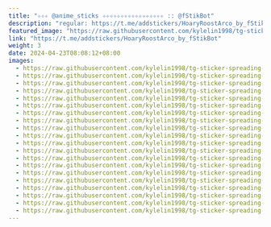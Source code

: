```yaml
---
title: "✧✧✧ @anime_sticks ✧✧✧✧✧✧✧✧✧✧✧✧✧✧✧✧✧ :: @fStikBot"
description: "regular: https://t.me/addstickers/HoaryRoostArco_by_fStikBot"
featured_image: "https://raw.githubusercontent.com/kylelin1998/tg-sticker-spreading-worldwide-images/main/img/87ee3edd-8df6-439e-a6d2-fc443519c368.jpg"
link: "https://t.me/addstickers/HoaryRoostArco_by_fStikBot"
weight: 3
date: 2024-04-23T08:08:12+08:00
images:
  - https://raw.githubusercontent.com/kylelin1998/tg-sticker-spreading-worldwide-images/main/img/87ee3edd-8df6-439e-a6d2-fc443519c368.jpg
  - https://raw.githubusercontent.com/kylelin1998/tg-sticker-spreading-worldwide-images/main/img/d0c74c75-3892-4ff5-af69-05f1c7300032.jpg
  - https://raw.githubusercontent.com/kylelin1998/tg-sticker-spreading-worldwide-images/main/img/97bcf863-5b5a-499f-ab8d-750f862d5ece.jpg
  - https://raw.githubusercontent.com/kylelin1998/tg-sticker-spreading-worldwide-images/main/img/a8df3450-8e82-4d40-810d-20cbbd9aa528.jpg
  - https://raw.githubusercontent.com/kylelin1998/tg-sticker-spreading-worldwide-images/main/img/c33502e4-e014-498b-9caa-37d3c2fd90d4.jpg
  - https://raw.githubusercontent.com/kylelin1998/tg-sticker-spreading-worldwide-images/main/img/85424339-0707-4e5c-abe8-9d2637103866.jpg
  - https://raw.githubusercontent.com/kylelin1998/tg-sticker-spreading-worldwide-images/main/img/6c94feb7-7410-43f4-9aef-bedadcf9e18d.jpg
  - https://raw.githubusercontent.com/kylelin1998/tg-sticker-spreading-worldwide-images/main/img/27280b04-f7bb-4c37-85ac-7dc5dbf14679.jpg
  - https://raw.githubusercontent.com/kylelin1998/tg-sticker-spreading-worldwide-images/main/img/490cc2ab-75b0-4ae0-9f19-b9fa31d6dd0f.jpg
  - https://raw.githubusercontent.com/kylelin1998/tg-sticker-spreading-worldwide-images/main/img/240460de-1419-4554-8d36-3770055b5336.jpg
  - https://raw.githubusercontent.com/kylelin1998/tg-sticker-spreading-worldwide-images/main/img/d91fec91-cde4-4d40-9437-6f25fab0f45d.jpg
  - https://raw.githubusercontent.com/kylelin1998/tg-sticker-spreading-worldwide-images/main/img/4ffe9468-fde4-42ae-ab73-6ce891b9603e.jpg
  - https://raw.githubusercontent.com/kylelin1998/tg-sticker-spreading-worldwide-images/main/img/52f466ef-d012-4363-98d7-90d393dbf2bc.jpg
  - https://raw.githubusercontent.com/kylelin1998/tg-sticker-spreading-worldwide-images/main/img/b24e64e4-4f93-4eaa-9ca0-f1b9d3034298.jpg
  - https://raw.githubusercontent.com/kylelin1998/tg-sticker-spreading-worldwide-images/main/img/8d474877-77fc-4354-8a86-8b8639420dd6.jpg
  - https://raw.githubusercontent.com/kylelin1998/tg-sticker-spreading-worldwide-images/main/img/50a7648e-eb2a-470a-92e9-fd2ff10b073f.jpg
  - https://raw.githubusercontent.com/kylelin1998/tg-sticker-spreading-worldwide-images/main/img/64b3b986-6da4-4211-9883-d2cad5b84cfd.jpg
  - https://raw.githubusercontent.com/kylelin1998/tg-sticker-spreading-worldwide-images/main/img/8ed3d9a8-6361-4995-9a5c-b67689cb1036.jpg
  - https://raw.githubusercontent.com/kylelin1998/tg-sticker-spreading-worldwide-images/main/img/29864918-1e1a-4a22-9c55-dbd48675dc0b.jpg
  - https://raw.githubusercontent.com/kylelin1998/tg-sticker-spreading-worldwide-images/main/img/70419fd3-99a3-45c5-8874-a9ae88760e76.jpg
---
```

